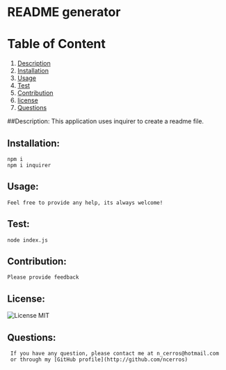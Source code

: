 # README generator
  
  # Table of Content
  
  1. [Description](#description)
  2. [Installation](#installation)
  3. [Usage](#usage)
  4. [Test](#test)
  5. [Contribution](#contribution)
  6. [license](#license)
  7. [Questions](#questions)
  
  ##Description:
    This application uses inquirer to create a readme file.

  ## Installation:
    npm i
    npm i inquirer

  ## Usage:
    Feel free to provide any help, its always welcome!
  
  ## Test:
    node index.js
  
  ## Contribution:
    Please provide feedback

  ## License:
  ![License](https://img.shields.io/badge/License-MIT-green.svg "license Badge")
    MIT
    
  ## Questions:
     If you have any question, please contact me at n_cerros@hotmail.com
     or through my [GitHub profile](http://github.com/ncerros)